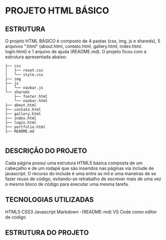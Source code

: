 # PROJETO HTML BÁSICO
## ESTRUTURA
O projeto HTML BÁSICO é composto de 4 pastas (css, img, js e shareds), 5 arquivos ".html" (about.html, contato.html, gallery.html, index.html. login.html) e 1 arquivo de ajuda (README.md). O projeto ficou com a estrutura apresentada abaixo:

```
├── css
│   ├── reset.css
│   └── style.css
├── img
├── js
│   └── navbar.js
└── shareds
    ├── footer.html
    └── navbar.html
├── about.html
├── contato.html
├── gallery.html
├── index.html
├── login.html
├── portfolio.html
├── README.md
    
```
## DESCRIÇÃO DO PROJETO
Cada página possui uma estrutura HTML5 básica composta de um cabeçalho e de um rodapé que são inseridos nas páginas via include de javascript. O recurso do include é uma entre as mil e uma maneiras de se fazer reuso de código, evitando-se retrabalho de escrever mais de uma vez o mesmo bloco de código para executar uma mesma tarefa.
## TECNOLOGIAS UTILIZADAS
HTML5
CSS3
Javascript
Markdown -(README-md)
VS Code como editor de código

## ESTRUTURA DO PROJETO
